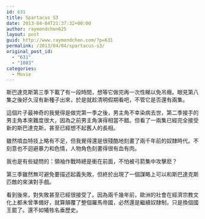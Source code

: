 ```yaml
---
id: 631
title: Spartacus S3
date: 2013-04-04T21:37:32+00:00
author: raymondchen625
layout: post
guid: http://www.raymondchen.com/?p=631
permalink: /2013/04/04/spartacus-s3/
original_post_id:
  - "631"
  - "1083"
categories:
  - Movie
---
```

斯巴達克斯第三季下載了有一段時間，想等它做完再一次性睇以免吊癮。眼見第八集之後好久沒有新種子出來，於是就趁清明假期看吧，不管它是否還有兩集。

這個片子最神奇的我覺得是做完第一季之後，男主角不幸染病去世，第二季接手的男主角本來難度很大，因為之前男主角演得相當不錯。但看了一兩集已經完全接受新的斯巴達克斯，甚至已經想不起舊人的長相。

雖然噴血特技上略有不足，但我覺得還是很殘酷地刻畫了兩千年前的奴隸時代。不刻意也不迴避暴力和色情，人物角色刻畫得很有血有肉。

我也是有些疑問的：領袖作戰時總是衝在前面，不怕被弓箭集中攻擊麽？

第三季雖然無可避免要描述起義失敗，但終於出現了一個謀略上可以和斯巴達克斯匹敵的來演對手戲。

看到後來，對失敗甚至已經很接受了。因為兩千幾年前，歐洲的社會在經濟宗教文化上都未曾準備好，就算顛覆了整個羅馬帝國，必然還是繼續奴隸制，只是換個國王罷了。還不如犧牲名垂歷史。